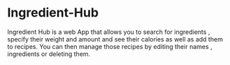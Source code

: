 # Ingredient-Hub
Ingredient Hub is a web App that allows you to search for ingredients , specify their weight and amount and see their calories as well as add them to recipes. You can then manage those recipes by editing their names , ingredients or deleting them.
